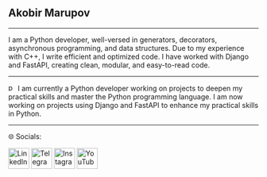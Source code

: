 ## Akobir Marupov
______________________________________________________________________________________________________________________________________
I am a Python developer, well-versed in generators, decorators, asynchronous programming, and data structures. Due to my experience with C++, I write efficient and optimized code. I have worked with Django and FastAPI, creating clean, modular, and easy-to-read code.
_______________________________________________________________________________________________________________________________________
<a href="https://emoji.gg/emoji/1887_python"><img src="https://cdn3.emoji.gg/emojis/1887_python.png" width="15px" height="15px" alt="python"></a> I am currently a Python developer working on projects to deepen my practical skills and master the Python programming language. I am now working on projects using Django and FastAPI to enhance my practical skills in Python.
________________________________________________________________________________________________________________________________________
🌐 Socials:

[<img src="https://cdn-icons-png.flaticon.com/128/3536/3536505.png" alt="LinkedIn" width="42" height="42">](https://www.linkedin.com/in/[[sizning_profil_nomingiz](https://www.linkedin.com/in/akobir-marupov-ab0b5b309/)])
[<img src="https://cdn-icons-png.flaticon.com/128/2111/2111646.png" alt="Telegram" width="42" height="42">](https://t.me/[yourusername](https://t.me/akobir_marupov))
[<img src="https://cdn-icons-png.flaticon.com/128/2111/2111463.png" alt="Instagram" width="42" height="42">](https://www.instagram.com/[yourusername](https://www.instagram.com/akobir_marupov?igsh=MTlkeXpncW9kejVqbg==))
[<img src="https://cdn-icons-png.flaticon.com/128/733/733646.png" alt="YouTube" width="42" height="42">](https://www.youtube.com/@[yourusername](https://www.youtube.com/@akobir_marupov))
